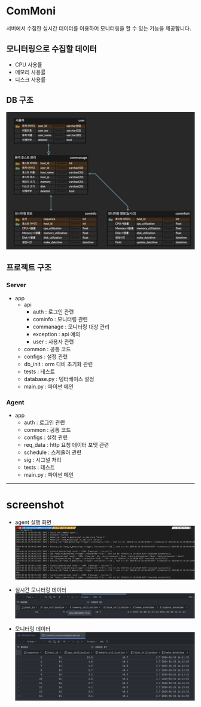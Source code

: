 # ComMoni

서버에서 수집한 실시간 데이터를 이용하여 모니터링을 할 수 있는 기능을 제공합니다.

## 모니터링으로 수집할 데이터

* CPU 사용률
* 메모리 사용률
* 디스크 사용률

## DB 구조

![DB 설계](./screenshot/db_structure.png)

## 프로젝트 구조

### Server

* app
    * api
        * auth : 로그인 관련
        * cominfo : 모니터링 관련
        * commanage : 모니터링 대상 관리
        * exception : api 예외
        * user : 사용자 관련
    * common : 공통 코드
    * configs : 설정 관련
    * db_init : orm 디비 초기화 관련
    * tests : 테스트
    * database.py : 뎅터베이스 설정
    * main.py : 파이썬 메인

### Agent

* app
    * auth : 로그인 관련
    * common : 공통 코드
    * configs : 설정 관련
    * req_data : http 요청 데이터 포맷 관련
    * schedule : 스케줄러 관련
    * sig : 시그널 처리
    * tests : 테스트
    * main.py : 파이썬 메인

---

# screenshot

* agent 실행 화면
  ![run agent](./screenshot/run_agent.png)

* 실시간 모니터링 데이터
  ![실시간 모니터링 데이터](./screenshot/cominfo_rt%20data.png)

* 모니터링 데이터
  ![모니터링 데이터](./screenshot/cominfo%20data.png)